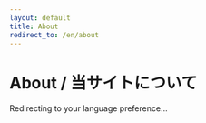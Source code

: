 ```yaml
---
layout: default
title: About
redirect_to: /en/about
---
```


<script>
// Browser language detection and redirect
const userLang = navigator.language || navigator.userLanguage;
const lang = userLang.toLowerCase().startsWith('ja') ? 'ja' : 'en';
window.location.href = `/${lang}/about`;
</script>

# About / 当サイトについて

Redirecting to your language preference...